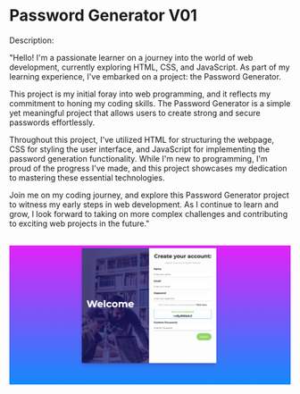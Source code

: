 # Password Generator V01
 Description:

"Hello! I'm a passionate learner on a journey into the world of web development, currently exploring HTML, CSS, and JavaScript. As part of my learning experience, I've embarked on a project: the Password Generator.

This project is my initial foray into web programming, and it reflects my commitment to honing my coding skills. The Password Generator is a simple yet meaningful project that allows users to create strong and secure passwords effortlessly.

Throughout this project, I've utilized HTML for structuring the webpage, CSS for styling the user interface, and JavaScript for implementing the password generation functionality. While I'm new to programming, I'm proud of the progress I've made, and this project showcases my dedication to mastering these essential technologies.

Join me on my coding journey, and explore this Password Generator project to witness my early steps in web development. As I continue to learn and grow, I look forward to taking on more complex challenges and contributing to exciting web projects in the future."

<br>
<img src="./img/1.png" alt="bg">

